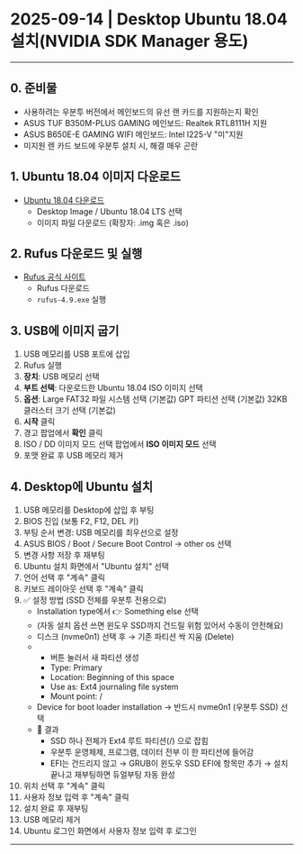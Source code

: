 # 2025-09-14 | Desktop Ubuntu 18.04 설치(NVIDIA SDK Manager 용도)

---

## 0. 준비물
- 사용하려는 우분투 버전에서 메인보드의 유선 랜 카드를 지원하는지 확인
- ASUS TUF B350M-PLUS GAMING 메인보드: Realtek RTL8111H 지원
- ASUS B650E-E GAMING WIFI 메인보드: Intel I225-V "미"지원
- 미지원 렌 카드 보드에 우분투 설치 시, 해결 매우 곤란

## 1. Ubuntu 18.04 이미지 다운로드
- [Ubuntu 18.04 다운로드](https://releases.ubuntu.com/18.04/)
  - Desktop Image / Ubuntu 18.04 LTS 선택
  - 이미지 파일 다운로드 (확장자: .img 혹은 .iso)

## 2. Rufus 다운로드 및 실행
- [Rufus 공식 사이트](https://rufus.ie/ko/)
  - Rufus 다운로드
  - `rufus-4.9.exe` 실행

## 3. USB에 이미지 굽기
1. USB 메모리를 USB 포트에 삽입
2. Rufus 실행
3. **장치**: USB 메모리 선택
4. **부트 선택**: 다운로드한 Ubuntu 18.04 ISO 이미지 선택
5. **옵션**: 
    Large FAT32 파일 시스템 선택 (기본값)
    GPT 파티션 선택 (기본값)
    32KB 클러스터 크기 선택 (기본값)
6. **시작** 클릭
7. 경고 팝업에서 **확인** 클릭
8. ISO / DD 이미지 모드 선택 팝업에서 **ISO 이미지 모드** 선택
9. 포맷 완료 후 USB 메모리 제거

## 4. Desktop에 Ubuntu 설치
1. USB 메모리를 Desktop에 삽입 후 부팅
2. BIOS 진입 (보통 F2, F12, DEL 키)
3. 부팅 순서 변경: USB 메모리를 최우선으로 설정
4. ASUS BIOS / Boot / Secure Boot Control → other os 선택
5. 변경 사항 저장 후 재부팅
6. Ubuntu 설치 화면에서 "Ubuntu 설치" 선택
7. 언어 선택 후 "계속" 클릭
8. 키보드 레이아웃 선택 후 "계속" 클릭
9. ✅ 설정 방법 (SSD 전체를 우분투 전용으로)
   - Installation type에서 👉 Something else 선택
   - (자동 설치 옵션 쓰면 윈도우 SSD까지 건드릴 위험 있어서 수동이 안전해요)
   - 디스크 (nvme0n1) 선택 후 → 기존 파티션 싹 지움 (Delete)
   - + 버튼 눌러서 새 파티션 생성
     - Type: Primary
     - Location: Beginning of this space
     - Use as: Ext4 journaling file system
     - Mount point: /
   - Device for boot loader installation → 반드시 nvme0n1 (우분투 SSD) 선택
   - 🚀 결과
     - SSD 하나 전체가 Ext4 루트 파티션(/) 으로 잡힘
     - 우분투 운영체제, 프로그램, 데이터 전부 이 한 파티션에 들어감
     - EFI는 건드리지 않고 → GRUB이 윈도우 SSD EFI에 항목만 추가 → 설치 끝나고 재부팅하면 듀얼부팅 자동 완성
10. 위치 선택 후 "계속" 클릭
11. 사용자 정보 입력 후 "계속" 클릭
12. 설치 완료 후 재부팅
13. USB 메모리 제거
14. Ubuntu 로그인 화면에서 사용자 정보 입력 후 로그인

---
